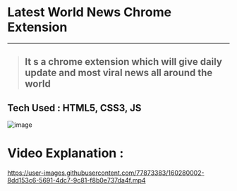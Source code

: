 
# Latest World News Chrome Extension
---

> ## It s a chrome extension which will give daily update and most viral news all around the world
## **Tech Used : HTML5, CSS3, JS**




![image](https://user-images.githubusercontent.com/77873383/157924073-edb85c64-ea71-4694-83c6-5c74ef52be2e.png)

# Video Explanation :



https://user-images.githubusercontent.com/77873383/160280002-8dd153c6-5691-4dc7-9c81-f8b0e737da4f.mp4



